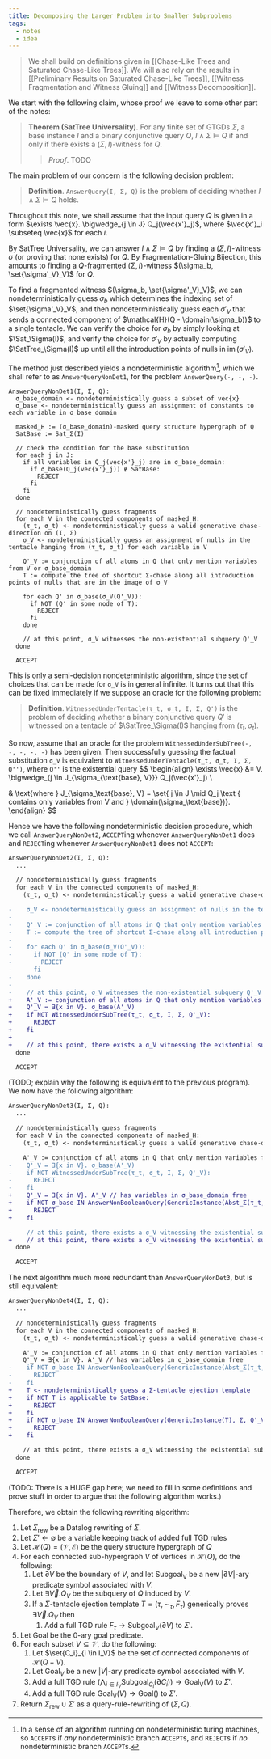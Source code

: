 ```yaml
---
title: Decomposing the Larger Problem into Smaller Subproblems
tags:
  - notes
  - idea
---
```


> We shall build on definitions given in [[Chase-Like Trees and Saturated Chase-Like Trees]]. We will also rely on the results in [[Preliminary Results on Saturated Chase-Like Trees]], [[Witness Fragmentation and Witness Gluing]] and [[Witness Decomposition]].

We start with the following claim, whose proof we leave to some other part of the notes:

> **Theorem (SatTree Universality)**. For any finite set of GTGDs $\Sigma$, a base instance $I$ and a binary conjunctive query $Q$, $I \wedge \Sigma \models Q$ if and only if there exists a $(\Sigma, I)$-witness for $Q$.
> 
> > *Proof*. TODO

The main problem of our concern is the following decision problem:

> **Definition**. `AnswerQuery(I, Σ, Q)` is the problem of deciding whether $I \wedge \Sigma \models Q$ holds.

Throughout this note, we shall assume that the input query $Q$ is given in a form $\exists \vec{x}. \bigwedge_{j \in J} Q_j(\vec{x'}_j)$, where $\vec{x'}_i \subseteq \vec{x}$ for each $i$.

By SatTree Universality, we can answer $I \wedge \Sigma \models Q$ by finding a $(\Sigma, I)$-witness $\sigma$ (or proving that none exists) for $Q$. By Fragmentation-Gluing Bijection, this amounts to finding a $Q$-fragmented $(\Sigma, I)$-witness $(\sigma_b, \set{\sigma'_V}_V)$ for $Q$.

To find a fragmented witness $(\sigma_b, \set{\sigma'_V}_V)$, we can nondeterministically guess $\sigma_b$ which determines the indexing set of $\set{\sigma'_V}_V$, and then nondeterministically guess each $\sigma'_V$ that sends a connected component of $\mathcal{H}(Q - \domain(\sigma_b))$ to a single tentacle. We can verify the choice for $\sigma_b$ by simply looking at $\Sat_\Sigma(I)$, and verify the choice for $\sigma'_V$ by actually computing $\SatTree_\Sigma(I)$ up until all the introduction points of nulls in $\operatorname{im}(\sigma'_V)$.

The method just described yields a nondeterministic algorithm[^1], which we shall refer to as `AnswerQueryNonDet1`, for the problem `AnswerQuery(-, -, -)`.

```
AnswerQueryNonDet1(I, Σ, Q):
  σ_base_domain <- nondeterministically guess a subset of vec{x}
  σ_base <- nondeterministically guess an assignment of constants to each variable in σ_base_domain

  masked_H := (σ_base_domain)-masked query structure hypergraph of Q
  SatBase := Sat_Σ(I)

  // check the condition for the base substitution
  for each j in J:
    if all variables in Q_j(vec{x'}_j) are in σ_base_domain:
      if σ_base(Q_j(vec{x'}_j)) ∉ SatBase:
        REJECT
      fi
    fi
  done

  // nondeterministically guess fragments
  for each V in the connected components of masked_H:
    (τ_t, σ_t) <- nondeterministically guess a valid generative chase-direction on (I, Σ)
    σ_V <- nondeterministically guess an assignment of nulls in the tentacle hanging from (τ_t, σ_t) for each variable in V

    Q'_V := conjunction of all atoms in Q that only mention variables from V or σ_base_domain
    T := compute the tree of shortcut Σ-chase along all introduction points of nulls that are in the image of σ_V

    for each Q' in σ_base(σ_V(Q'_V)):
      if NOT (Q' in some node of T):
        REJECT
      fi
    done

	// at this point, σ_V witnesses the non-existential subquery Q'_V
  done

  ACCEPT
```

This is only a semi-decision nondeterministic algorithm, since the set of choices that can be made for `σ_V` is in general infinite. It turns out that this can be fixed immediately if we suppose an oracle for the following problem:

> **Definition**. `WitnessedUnderTentacle(τ_t, σ_t, I, Σ, Q')` is the problem of deciding whether a binary conjunctive query $Q'$ is witnessed on a tentacle of $\SatTree_\Sigma(I)$ hanging from $(\tau_t, \sigma_t)$.

So now, assume that an oracle for the problem `WitnessedUnderSubTree(-, -, -, -, -)` has been given. Then successfully guessing the factual substitution `σ_V` is equivalent to `WitnessedUnderTentacle(τ_t, σ_t, I, Σ, Q'')`, where `Q''` is the existential query  $$
\begin{align}
\exists \vec{x} &= V. \bigwedge_{j \in J_{\sigma_{\text{base}, V}}} Q_j(\vec{x'}_j) \\

& \text{where } J_{\sigma_\text{base}, V} = \set{ j \in J \mid Q_j \text { contains only variables from V and }  \domain(\sigma_\text{base})}.
\end{align}
$$

Hence we have the following nondeterministic decision procedure, which we call `AnswerQueryNonDet2`, `ACCEPT`ing whenever `AnswerQueryNonDet1` does and `REJECT`ing whenever `AnswerQueryNonDet1` does not `ACCEPT`:

```diff
AnswerQueryNonDet2(I, Σ, Q):
  ...

  // nondeterministically guess fragments
  for each V in the connected components of masked_H:
    (τ_t, σ_t) <- nondeterministically guess a valid generative chase-direction on (I, Σ)

-    σ_V <- nondeterministically guess an assignment of nulls in the tentacle hanging from (τ_t, σ_t) for each variable in V
-
-    Q'_V := conjunction of all atoms in Q that only mention variables from V or σ_base_domain
-    T := compute the tree of shortcut Σ-chase along all introduction points of nulls that are in the image of σ_V
-
-    for each Q' in σ_base(σ_V(Q'_V)):
-      if NOT (Q' in some node of T):
-        REJECT
-      fi
-    done
-
-	 // at this point, σ_V witnesses the non-existential subquery Q'_V
+    A'_V := conjunction of all atoms in Q that only mention variables from V or σ_base_domain, with all variables in σ_base_domain substituted using σ_base
+    Q'_V = ∃{x in V}. σ_base(A'_V)
+    if NOT WitnessedUnderSubTree(τ_t, σ_t, I, Σ, Q'_V):
+      REJECT
+    fi
+
+    // at this point, there exists a σ_V witnessing the existential subquery Q'_V
  done

  ACCEPT
```

(TODO; explain why the following is equivalent to the previous program). We now have the following algorithm:

```diff
AnswerQueryNonDet3(I, Σ, Q):
  ...

  // nondeterministically guess fragments
  for each V in the connected components of masked_H:
    (τ_t, σ_t) <- nondeterministically guess a valid generative chase-direction on (I, Σ)

    A'_V := conjunction of all atoms in Q that only mention variables from V or σ_base_domain, with all variables in σ_base_domain substituted using σ_base
-    Q'_V = ∃{x in V}. σ_base(A'_V)
-    if NOT WitnessedUnderSubTree(τ_t, σ_t, I, Σ, Q'_V):
-      REJECT
-    fi
+    Q'_V = ∃{x in V}. A'_V // has variables in σ_base_domain free
+    if NOT σ_base IN AnswerNonBooleanQuery(GenericInstance(Abst_Σ(τ_t, σ_t; I)), Σ, Q'_V):
+      REJECT
+    fi

-    // at this point, there exists a σ_V witnessing the existential subquery Q'_V
+    // at this point, there exists a σ_V witnessing the existential subquery σ_base_domain(Q'_V)
  done

  ACCEPT
```

The next algorithm much more redundant than `AnswerQueryNonDet3`, but is still equivalent:

```diff
AnswerQueryNonDet4(I, Σ, Q):
  ...

  // nondeterministically guess fragments
  for each V in the connected components of masked_H:
    (τ_t, σ_t) <- nondeterministically guess a valid generative chase-direction on (I, Σ)

    A'_V := conjunction of all atoms in Q that only mention variables from V or σ_base_domain, with all variables in σ_base_domain substituted using σ_base
    Q'_V = ∃{x in V}. A'_V // has variables in σ_base_domain free
-    if NOT σ_base IN AnswerNonBooleanQuery(GenericInstance(Abst_Σ(τ_t, σ_t; I)), Σ, Q'_V):
-      REJECT
-    fi
+    T <- nondeterministically guess a Σ-tentacle ejection template
+    if NOT T is applicable to SatBase:
+      REJECT
+    fi
+    if NOT σ_base IN AnswerNonBooleanQuery(GenericInstance(T), Σ, Q'_V):
+      REJECT
+    fi

    // at this point, there exists a σ_V witnessing the existential subquery Q'_V
  done

  ACCEPT
```

(TODO: There is a HUGE gap here; we need to fill in some definitions and prove stuff in order to argue that the following algorithm works.)

Therefore, we obtain the following rewriting algorithm:

 1. Let $\Sigma_\mathrm{rew}$ be a Datalog rewriting of $\Sigma$.
 2. Let $\Sigma' \leftarrow \emptyset$ be a variable keeping track of added full TGD rules
 3. Let $\mathcal{H}(Q) = (\mathcal{V}, \mathcal{E})$ be the query structure hypergraph of $Q$
 4. For each connected sub-hypergraph $V$ of vertices in $\mathcal{H}(Q)$, do the following:
	 1. Let $\partial V$ be the boundary of $V$, and let $\mathrm{Subgoal_V}$ be a new $|\partial V|$-ary predicate symbol associated with $V$.
	 2. Let $\exists \vec{V}. Q_V$ be the subquery of $Q$ induced by $V$.
	 3. If a $\Sigma$-tentacle ejection template $T = (\tau, \sim_\tau, F_\tau)$ generically proves $\exists \vec{V}. Q_V$ then
		 1. Add a full TGD rule $F_\tau \rightarrow \mathrm{Subgoal}_V(\partial V)$ to $\Sigma'$.
 5. Let $\mathrm{Goal}$ be the 0-ary goal predicate.
 6. For each subset $V \subseteq \mathcal{V}$, do the following:
	 1. Let $\set{C_i}_{i \in I_V}$ be the set of connected components of $\mathcal{H}(Q-V)$.
	 2. Let $\mathrm{Goal}_V$ be a new $|V|$-ary predicate symbol associated with $V$.
	 3. Add a full TGD rule $(\bigwedge_{i \in I_V} \mathrm{Subgoal}_{C_i}(\partial C_i)) \rightarrow \mathrm{Goal_V}(V)$ to $\Sigma'$.
	 4. Add a full TGD rule $\mathrm{Goal_V}(V) \rightarrow \mathrm{Goal}()$ to $\Sigma'$.
 7. Return $\Sigma_\mathrm{rew} \cup \Sigma'$ as a query-rule-rewriting of $(\Sigma, Q)$.

[^1]: In a sense of an algorithm running on nondeterministic turing machines, so `ACCEPT`s if *any* nondeterministic branch `ACCEPT`s, and `REJECT`s if *no* nondeterministic branch `ACCEPT`s.